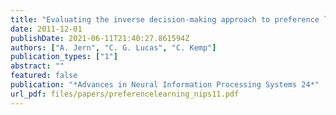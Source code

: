 ```yaml
---
title: "Evaluating the inverse decision-making approach to preference learning"
date: 2011-12-01
publishDate: 2021-06-11T21:40:27.861594Z
authors: ["A. Jern", "C. G. Lucas", "C. Kemp"]
publication_types: ["1"]
abstract: ""
featured: false
publication: "*Advances in Neural Information Processing Systems 24*"
url_pdf: files/papers/preferencelearning_nips11.pdf
---
```


